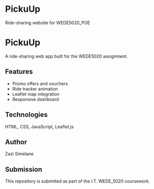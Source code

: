 # PickuUp
Ride-sharing website for WEDE5020_POE
# PickuUp 

A ride-sharing web app built for the WEDE5020 assignment.

## Features
- Promo offers and vouchers
- Ride tracker animation
- Leaflet map integration
- Responsive dashboard

## Technologies
HTML, CSS, JavaScript, Leaflet.js

## Author
Zazi Simelane

## Submission
This repository is submitted as part of the I.T. WEDE_5020 coursework.
